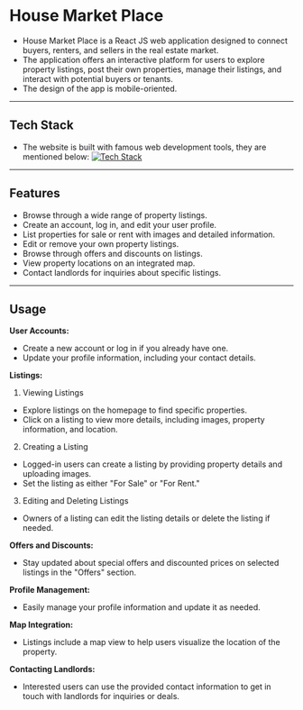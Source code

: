 # House Market Place

- House Market Place is a React JS web application designed to connect buyers, renters, and sellers in the real estate market.
- The application offers an interactive platform for users to explore property listings, post their own properties, manage their listings, and interact with potential buyers or tenants.
- The design of the app is mobile-oriented.

---

## Tech Stack

- The website is built with famous web development tools, they are mentioned below:
  [![Tech Stack](https://skillicons.dev/icons?i=html,css,js,react,firebase,vscode,git,github)](https://skillicons.dev)

---

## Features

- Browse through a wide range of property listings.
- Create an account, log in, and edit your user profile.
- List properties for sale or rent with images and detailed information.
- Edit or remove your own property listings.
- Browse through offers and discounts on listings.
- View property locations on an integrated map.
- Contact landlords for inquiries about specific listings.

---

## Usage

**User Accounts:**

- Create a new account or log in if you already have one.
- Update your profile information, including your contact details.

**Listings:**

1. Viewing Listings

- Explore listings on the homepage to find specific properties.
- Click on a listing to view more details, including images, property information, and location.

2. Creating a Listing

- Logged-in users can create a listing by providing property details and uploading images.
- Set the listing as either "For Sale" or "For Rent."

3. Editing and Deleting Listings

- Owners of a listing can edit the listing details or delete the listing if needed.

**Offers and Discounts:**

- Stay updated about special offers and discounted prices on selected listings in the "Offers" section.

**Profile Management:**

- Easily manage your profile information and update it as needed.

**Map Integration:**

- Listings include a map view to help users visualize the location of the property.

**Contacting Landlords:**

- Interested users can use the provided contact information to get in touch with landlords for inquiries or deals.
